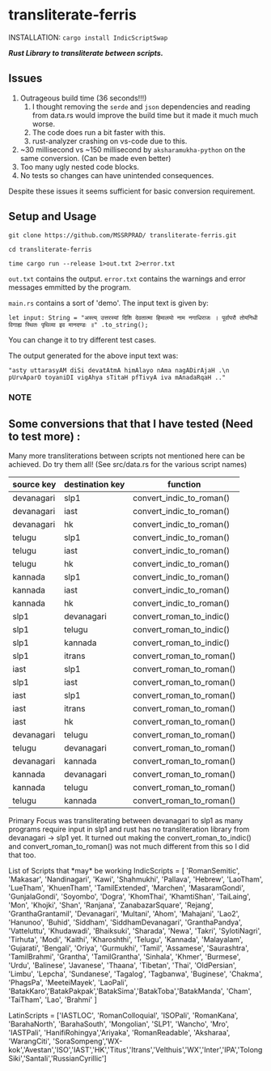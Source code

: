 # transliterate-ferris

INSTALLATION:
`cargo install IndicScriptSwap`

***Rust Library to transliterate between scripts.***

## Issues

1. Outrageous build time (36 seconds!!!)
   1. I thought removing the `serde` and `json` dependencies and reading from data.rs would improve the build time but it made it much much worse.
   2. The code does run a bit faster with this.
   3. rust-analyzer crashing on vs-code due to this.
2. ~30 millisecond vs ~150 millisecond by `aksharamukha-python` on the same conversion. (Can be made even better)
3. Too many ugly nested code blocks.
4. No tests so changes can have unintended consequences.

Despite these issues it seems sufficient for basic conversion requirement.

## Setup and Usage

`git clone https://github.com/MSSRPRAD/ transliterate-ferris.git`

`cd transliterate-ferris`

`time cargo run --release 1>out.txt 2>error.txt`

`out.txt` contains the output.
`error.txt` contains the warnings and error messages emmitted by the program.

`main.rs` contains a sort of 'demo'. The input text is given by:

`let input: String = "अस्त्य् उत्तरस्यां दिशि देवतात्मा हिमालयो नाम नगाधिराजः ।
    पूर्वापरौ तोयनिधी विगाह्य स्थितः पृथिव्या इव मानदण्डः ॥"
        .to_string();`

You can change it to try different test cases.

The output generated for the above input text was:

`"asty uttarasyAM diSi devatAtmA himAlayo nAma nagADirAjaH .\n    pUrvAparO toyaniDI vigAhya sTitaH pfTivyA iva mAnadaRqaH .."`

### NOTE

## <b> Some conversions that that I have tested (Need to test more) :</b>

Many more transliterations between scripts not mentioned here can be achieved. Do try them all! (See src/data.rs for the various script names)

| source key | destination key | function                 |
| ---------- | --------------- | ------------------------ |
| devanagari | slp1            | convert_indic_to_roman() |
| devanagari | iast            | convert_indic_to_roman() |
| devanagari | hk              | convert_indic_to_roman() |
| telugu     | slp1            | convert_indic_to_roman() |
| telugu     | iast            | convert_indic_to_roman() |
| telugu     | hk              | convert_indic_to_roman() |
| kannada    | slp1            | convert_indic_to_roman() |
| kannada    | iast            | convert_indic_to_roman() |
| kannada    | hk              | convert_indic_to_roman() |
| slp1       | devanagari      | convert_roman_to_indic() |
| slp1       | telugu          | convert_roman_to_indic() |
| slp1       | kannada         | convert_roman_to_indic() |
| slp1       | itrans          | convert_roman_to_roman() |
| iast       | slp1            | convert_roman_to_roman() |
| slp1       | iast            | convert_roman_to_roman() |
| iast       | slp1            | convert_roman_to_roman() |
| iast       | itrans          | convert_roman_to_roman() |
| iast       | hk              | convert_roman_to_roman() |
| devanagari | telugu          | convert_roman_to_roman() |
| telugu     | devanagari      | convert_roman_to_roman() |
| devanagari | kannada         | convert_roman_to_roman() |
| kannada    | devanagari      | convert_roman_to_roman() |
| kannada    | telugu          | convert_roman_to_roman() |
| telugu     | kannada         | convert_roman_to_roman() |

Primary Focus was transliterating between devanagari to slp1 as many programs require input in slp1 and rust has no transliteration library from devanagari -> slp1 yet. It turned out making the convert_roman_to_indic() and convert_roman_to_roman() was not much different from this so I did that too.

<copied from aksharamukha-python>
List of Scripts that *may* be working
IndicScripts = [
               'RomanSemitic',
                'Makasar',
                'Nandinagari',
                'Kawi',
                'Shahmukhi',
                'Pallava',
                'Hebrew',
               'LaoTham',
               'LueTham',
               'KhuenTham',
               'TamilExtended',
               'Marchen',
               'MasaramGondi',
               'GunjalaGondi',
               'Soyombo',
               'Dogra',
               'KhomThai',
               'KhamtiShan',
               'TaiLaing',
               'Mon',
               'Khojki',
               'Shan',
               'Ranjana',
               'ZanabazarSquare',
               'Rejang',
               'GranthaGrantamil',
               'Devanagari',
               'Multani',
               'Ahom',
               'Mahajani',
               'Lao2',
               'Hanunoo',
               'Buhid',
               'Siddham',
               'SiddhamDevanagari',
               'GranthaPandya',
               'Vatteluttu',
               'Khudawadi',
               'Bhaiksuki',
               'Sharada',
               'Newa',
               'Takri',
               'SylotiNagri',
               'Tirhuta',
               'Modi',
               'Kaithi',
               'Kharoshthi',
               'Telugu',
               'Kannada',
               'Malayalam',
               'Gujarati',
               'Bengali',
               'Oriya',
               'Gurmukhi',
               'Tamil',
               'Assamese',
               'Saurashtra',
               'TamilBrahmi',
               'Grantha',
               'TamilGrantha',
               'Sinhala',
               'Khmer',
               'Burmese',
               'Urdu',
               'Balinese',
               'Javanese',
               'Thaana',
               'Tibetan',
               'Thai',
               'OldPersian',
               'Limbu',
               'Lepcha',
               'Sundanese',
               'Tagalog',
               'Tagbanwa',
               'Buginese',
               'Chakma',
               'PhagsPa',
               'MeeteiMayek',
               'LaoPali',
               'BatakKaro','BatakPakpak','BatakSima','BatakToba','BatakManda',
               'Cham',
               'TaiTham',
               'Lao',
               'Brahmi'
               ]

LatinScripts = ['IASTLOC', 'RomanColloquial', 'ISOPali', 'RomanKana', 'BarahaNorth', 'BarahaSouth', 'Mongolian', 'SLP1', 'Wancho', 'Mro', 'IASTPali', 'HanifiRohingya','Ariyaka', 'RomanReadable', 'Aksharaa', 'WarangCiti', 'SoraSompeng','WX-kok','Avestan','ISO','IAST','HK','Titus','Itrans','Velthuis','WX','Inter','IPA','TolongSiki','Santali','RussianCyrillic']
